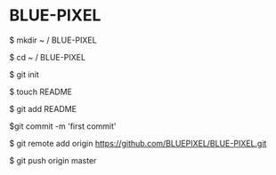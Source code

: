 BLUE-PIXEL
==========
$ mkdir ~ / BLUE-PIXEL

$ cd ~ / BLUE-PIXEL

$ git init

$ touch  README
 
$ git add README
 
$git commit -m 'first commit'
 
$ git remote add origin https://github.com/BLUEPIXEL/BLUE-PIXEL.git

$ git push origin master
 
